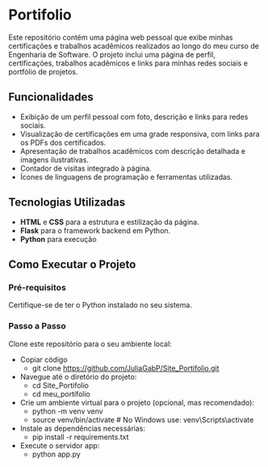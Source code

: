 # Portifolio

Este repositório contém uma página web pessoal que exibe minhas certificações e trabalhos acadêmicos realizados ao longo do meu curso de Engenharia de Software. O projeto inclui uma página de perfil, certificações, trabalhos acadêmicos e links para minhas redes sociais e portfólio de projetos.

## Funcionalidades

- Exibição de um perfil pessoal com foto, descrição e links para redes sociais.
- Visualização de certificações em uma grade responsiva, com links para os PDFs dos certificados.
- Apresentação de trabalhos acadêmicos com descrição detalhada e imagens ilustrativas.
- Contador de visitas integrado à página.
- Ícones de linguagens de programação e ferramentas utilizadas.

## Tecnologias Utilizadas

- **HTML** e **CSS** para a estrutura e estilização da página.
- **Flask** para o framework backend em Python.
- **Python** para execução

## Como Executar o Projeto
### Pré-requisitos

Certifique-se de ter o Python instalado no seu sistema.
### Passo a Passo
Clone este repositório para o seu ambiente local:
- Copiar código
  - git clone https://github.com/JuliaGabP/Site_Portifolio.git
- Navegue até o diretório do projeto:
  - cd Site_Portifolio
  - cd meu_portifolio
- Crie um ambiente virtual para o projeto (opcional, mas recomendado):
  - python -m venv venv
  - source venv/bin/activate  # No Windows use: venv\Scripts\activate
- Instale as dependências necessárias:
  - pip install -r requirements.txt
- Execute o servidor app:
  - python app.py
